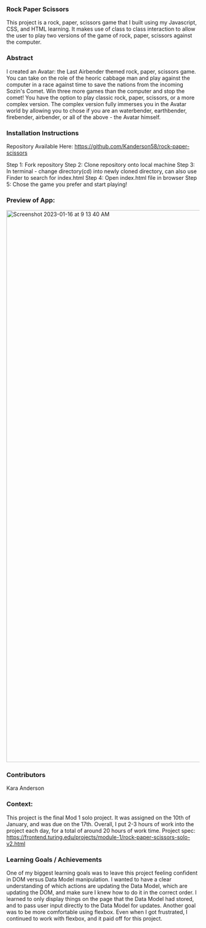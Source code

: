 ### Rock Paper Scissors
This project is a rock, paper, scissors game that I built using my Javascript, CSS, and HTML learning.  It makes use of class to class interaction to allow the user to play two versions of the game of rock, paper, scissors against the computer.

### Abstract
I created an Avatar: the Last Airbender themed rock, paper, scissors game.  You can take on the role of the heoric cabbage man and play against the computer in a race against time to save the nations from the incoming Sozin's Comet.  Win three more games than the computer and stop the comet!  You have the option to play classic rock, paper, scissors, or a more complex version.  The complex version fully immerses you in the Avatar world by allowing you to chose if you are an waterbender, earthbender, firebender, airbender, or all of the above - the Avatar himself.

### Installation Instructions
Repository Available Here: https://github.com/Kanderson58/rock-paper-scissors

Step 1: Fork repository
Step 2: Clone repository onto local machine
Step 3: In terminal - change directory(cd) into newly cloned directory, can also use Finder to search for index.html
Step 4: Open index.html file in browser
Step 5: Chose the game you prefer and start playing!

### Preview of App:
<img width="1439" alt="Screenshot 2023-01-16 at 9 13 40 AM" src="https://user-images.githubusercontent.com/114871395/212723147-b93e8cc9-fa84-4ba6-94a3-8b4a5597179f.png">

### Contributors
Kara Anderson

### Context:
This project is the final Mod 1 solo project.  It was assigned on the 10th of January, and was due on the 17th.  Overall, I put 2-3 hours of work into the project each day, for a total of around 20 hours of work time.
Project spec: https://frontend.turing.edu/projects/module-1/rock-paper-scissors-solo-v2.html

### Learning Goals / Achievements
One of my biggest learning goals was to leave this project feeling confident in DOM versus Data Model manipulation.  I wanted to have a clear understanding of which actions are updating the Data Model, which are updating the DOM, and make sure I knew how to do it in the correct order.  I learned to only display things on the page that the Data Model had stored, and to pass user input directly to the Data Model for updates.
Another goal was to be more comfortable using flexbox.  Even when I got frustrated, I continued to work with flexbox, and it paid off for this project.